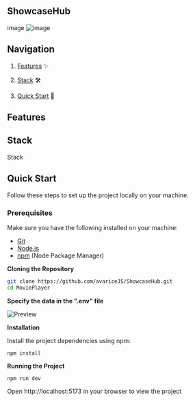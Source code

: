 ## ShowcaseHub

image
![image](image)

## Navigation
1. [Features](#features) ✨

2. [Stack](#stack) 🛠️

3. [Quick Start](#quick-start) 🚀

## Features


## Stack
Stack

## Quick Start
Follow these steps to set up the project locally on your machine.

### Prerequisites

Make sure you have the following installed on your machine:

- [Git](https://git-scm.com/downloads)
- [Node.js](https://nodejs.org/en)
- [npm](https://www.npmjs.com/) (Node Package Manager)


**Cloning the Repository**

```sh
git clone https://github.com/avariceJS/ShowcaseHub.git
cd MoviePlayer
```

**Specify the data in the ".env" file**

![Preview](image)

**Installation**

Install the project dependencies using npm:

```
npm install
```

**Running the Project**
```
npm run dev
```

Open http://localhost:5173 in your browser to view the project
